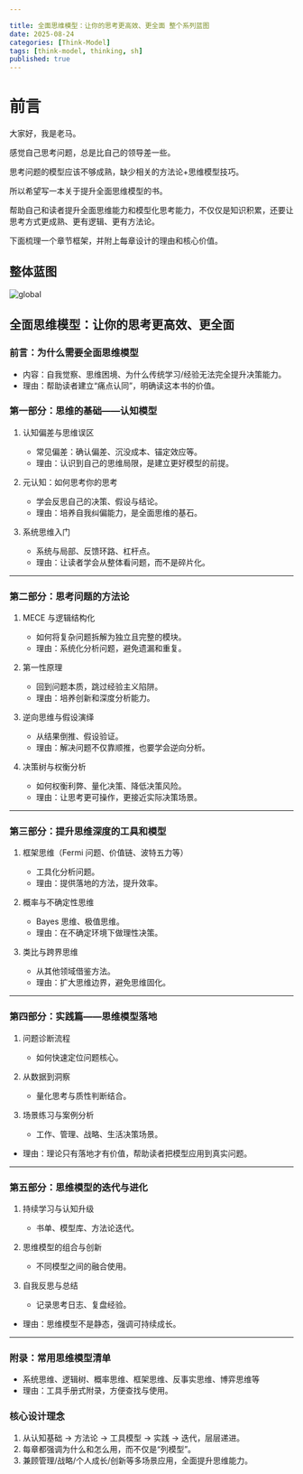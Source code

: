 ```yaml
---

title: 全面思维模型：让你的思考更高效、更全面 整个系列蓝图
date: 2025-08-24
categories: [Think-Model]
tags: [think-model, thinking, sh]
published: true
---
```



# 前言

大家好，我是老马。

感觉自己思考问题，总是比自己的领导差一些。

思考问题的模型应该不够成熟，缺少相关的方法论+思维模型技巧。

所以希望写一本关于提升全面思维模型的书。

帮助自己和读者提升全面思维能力和模型化思考能力，不仅仅是知识积累，还要让思考方式更成熟、更有逻辑、更有方法论。

下面梳理一个章节框架，并附上每章设计的理由和核心价值。

## 整体蓝图

![global](https://houbb.github.io/lmxxf-thinking/assets/images/think-model/think-model-blue-print.png)

## 全面思维模型：让你的思考更高效、更全面

### 前言：为什么需要全面思维模型

* 内容：自我觉察、思维困境、为什么传统学习/经验无法完全提升决策能力。
* 理由：帮助读者建立“痛点认同”，明确读这本书的价值。

### 第一部分：思维的基础——认知模型

1. 认知偏差与思维误区

   * 常见偏差：确认偏差、沉没成本、锚定效应等。
   * 理由：认识到自己的思维局限，是建立更好模型的前提。
2. 元认知：如何思考你的思考

   * 学会反思自己的决策、假设与结论。
   * 理由：培养自我纠偏能力，是全面思维的基石。
3. 系统思维入门

   * 系统与局部、反馈环路、杠杆点。
   * 理由：让读者学会从整体看问题，而不是碎片化。

---

### 第二部分：思考问题的方法论

1. MECE 与逻辑结构化

   * 如何将复杂问题拆解为独立且完整的模块。
   * 理由：系统化分析问题，避免遗漏和重复。
2. 第一性原理

   * 回到问题本质，跳过经验主义陷阱。
   * 理由：培养创新和深度分析能力。
3. 逆向思维与假设演绎

   * 从结果倒推、假设验证。
   * 理由：解决问题不仅靠顺推，也要学会逆向分析。
4. 决策树与权衡分析

   * 如何权衡利弊、量化决策、降低决策风险。
   * 理由：让思考更可操作，更接近实际决策场景。

---

### 第三部分：提升思维深度的工具和模型

1. 框架思维（Fermi 问题、价值链、波特五力等）

   * 工具化分析问题。
   * 理由：提供落地的方法，提升效率。
2. 概率与不确定性思维

   * Bayes 思维、极值思维。
   * 理由：在不确定环境下做理性决策。
3. 类比与跨界思维

   * 从其他领域借鉴方法。
   * 理由：扩大思维边界，避免思维固化。

---

### 第四部分：实践篇——思维模型落地

1. 问题诊断流程

   * 如何快速定位问题核心。
2. 从数据到洞察

   * 量化思考与质性判断结合。
3. 场景练习与案例分析

   * 工作、管理、战略、生活决策场景。

* 理由：理论只有落地才有价值，帮助读者把模型应用到真实问题。

---

### 第五部分：思维模型的迭代与进化

1. 持续学习与认知升级

   * 书单、模型库、方法论迭代。
2. 思维模型的组合与创新

   * 不同模型之间的融合使用。
3. 自我反思与总结

   * 记录思考日志、复盘经验。

* 理由：思维模型不是静态，强调可持续成长。

---

### 附录：常用思维模型清单

* 系统思维、逻辑树、概率思维、框架思维、反事实思维、博弈思维等
* 理由：工具手册式附录，方便查找与使用。


### 核心设计理念

1. 从认知基础 → 方法论 → 工具模型 → 实践 → 迭代，层层递进。
2. 每章都强调为什么和怎么用，而不仅是“列模型”。
3. 兼顾管理/战略/个人成长/创新等多场景应用，全面提升思维能力。



